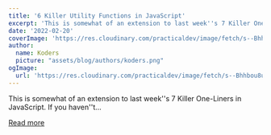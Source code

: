 ```yaml
---
title: '6 Killer Utility Functions in JavaScript'
excerpt: 'This is somewhat of an extension to last week''s 7 Killer One-Liners in JavaScript. If you haven''t...'
date: '2022-02-20'
coverImage: 'https://res.cloudinary.com/practicaldev/image/fetch/s--Bhhbou8u--/c_imagga_scale,f_auto,fl_progressive,h_420,q_auto,w_1000/https://dev-to-uploads.s3.amazonaws.com/uploads/articles/d3q87phuvhpy0ddx814t.png'
author:
  name: Koders
  picture: "assets/blog/authors/koders.png"
ogImage:
  url: 'https://res.cloudinary.com/practicaldev/image/fetch/s--Bhhbou8u--/c_imagga_scale,f_auto,fl_progressive,h_420,q_auto,w_1000/https://dev-to-uploads.s3.amazonaws.com/uploads/articles/d3q87phuvhpy0ddx814t.png'
---
```


This is somewhat of an extension to last week''s 7 Killer One-Liners in JavaScript. If you haven''t...

[Read more](https://dev.to/ruppysuppy/6-killer-utility-functions-in-javascript-1j68)
